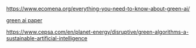https://www.ecomena.org/everything-you-need-to-know-about-green-ai/

[green ai paper](../005-Files/sustainability-13-08952-v3.pdf)

https://www.cepsa.com/en/planet-energy/disruptive/green-algorithms-a-sustainable-artificial-intelligence